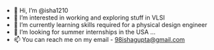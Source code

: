 - 👋 Hi, I’m @isha1210
- 👀 I’m interested in working and exploring stuff in VLSI
- 🌱 I’m currently learning skills required for a physical design engineer
- 💞️ I’m looking for summer internships in the USA ...
- 📫 You can reach me on my email - 98ishagupta@gmail.com

<!---
isha1210/isha1210 is a ✨ special ✨ repository because its `README.md` (this file) appears on your GitHub profile.
You can click the Preview link to take a look at your changes.
--->
